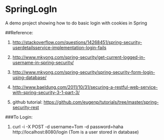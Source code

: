 # SpringLogIn
A demo project showing how to do basic login with cookies in Spring


##Reference:

1. http://stackoverflow.com/questions/14268451/spring-security-userdetailsservice-implementation-login-fails

2. http://www.mkyong.com/spring-security/get-current-logged-in-username-in-spring-security/

3. http://www.mkyong.com/spring-security/spring-security-form-login-using-database/

4. http://www.baeldung.com/2011/10/31/securing-a-restful-web-service-with-spring-security-3-1-part-3/

5. github tutorial: https://github.com/eugenp/tutorials/tree/master/spring-security-rest

###To Login:

1. curl -i -X POST -d username=Tom -d password=haha http://localhost:8080/login     (Tom is a user stored in database)
 






